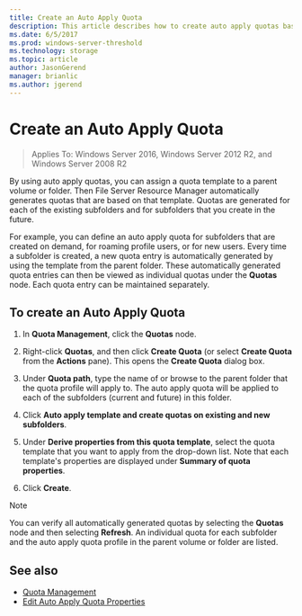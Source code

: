 ```yaml
---
title: Create an Auto Apply Quota
description: This article describes how to create auto apply quotas based on a quota template
ms.date: 6/5/2017
ms.prod: windows-server-threshold
ms.technology: storage
ms.topic: article
author: JasonGerend
manager: brianlic
ms.author: jgerend
---
```


# Create an Auto Apply Quota

> Applies To: Windows Server 2016, Windows Server 2012 R2, and Windows Server 2008 R2

By using auto apply quotas, you can assign a quota template to a parent volume or folder. Then File Server Resource Manager automatically generates quotas that are based on that template. Quotas are generated for each of the existing subfolders and for subfolders that you create in the future.

For example, you can define an auto apply quota for subfolders that are created on demand, for roaming profile users, or for new users. Every time a subfolder is created, a new quota entry is automatically generated by using the template from the parent folder. These automatically generated quota entries can then be viewed as individual quotas under the **Quotas** node. Each quota entry can be maintained separately.

## To create an Auto Apply Quota

1.  In **Quota Management**, click the **Quotas** node.

2.  Right-click **Quotas**, and then click **Create Quota** (or select **Create Quota** from the **Actions** pane). This opens the **Create Quota** dialog box.

3.  Under **Quota path**, type the name of or browse to the parent folder that the quota profile will apply to. The auto apply quota will be applied to each of the subfolders (current and future) in this folder.

4.  Click **Auto apply template and create quotas on existing and new subfolders**.

5.  Under **Derive properties from this quota template**, select the quota template that you want to apply from the drop-down list. Note that each template's properties are displayed under **Summary of quota properties**.

6.  Click **Create**.

> [!Note]
> You can verify all automatically generated quotas by selecting the **Quotas** node and then selecting **Refresh**. An individual quota for each subfolder and the auto apply quota profile in the parent volume or folder are listed.

## See also

-   [Quota Management](quota-management.md)
-   [Edit Auto Apply Quota Properties](edit-auto-apply-quota-properties.md)


